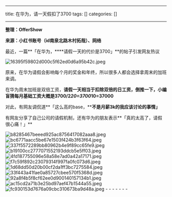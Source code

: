 
--- 
title:  在华为，请一天假扣了3700 
tags: []
categories: [] 

---
**整理：OfferShow**

**来源：小红书账号（id南泉北路木村拓哉）、网络**

最近，一篇**「在华为，****请假一天的代价是3700」**的帖子引发网友热议

<img src="https://img-blog.csdnimg.cn/img_convert/16395f59802d000c5f62ed0d6a95b42c.jpeg" alt="16395f59802d000c5f62ed0d6a95b42c.jpeg">

原来，在华为请假会影响每个月的奖金和年终，所以很多人都会选择拿周末的加班来调。

在华为周末加班是双倍工资，**请假一天相当于扣除双倍的日工资，**倒推一下，小编盲猜每月基础工资大概是**3700/2*20=3700*10=37000**

对此，有网友调侃道**「这么高的base，****不是月薪3k的我应该讨论的事情」**

有网友分享了自己公司的请假机制，还有华为的朋友表示**「真的太高了，请假很心痛！」**

<img src="https://img-blog.csdnimg.cn/img_convert/b8285467beeed925ac8756417082aaa8.jpeg" alt="b8285467beeed925ac8756417082aaa8.jpeg">

<img src="https://img-blog.csdnimg.cn/img_convert/bc6771aacc5be67e1503f424b3f63f64.jpeg" alt="bc6771aacc5be67e1503f424b3f63f64.jpeg">

<img src="https://img-blog.csdnimg.cn/img_convert/337f5572289bb80962b4e9f89cc65fe9.jpeg" alt="337f5572289bb80962b4e9f89cc65fe9.jpeg">

<img src="https://img-blog.csdnimg.cn/img_convert/b19100cc2777071552193ddcb5e5ff03.jpeg" alt="b19100cc2777071552193ddcb5e5ff03.jpeg">

<img src="https://img-blog.csdnimg.cn/img_convert/4fd187755096e58a58e7ad0a42a17171.jpeg" alt="4fd187755096e58a58e7ad0a42a17171.jpeg">

<img src="https://img-blog.csdnimg.cn/img_convert/f7c59f892c23079314f997fa0fc073d6.jpeg" alt="f7c59f892c23079314f997fa0fc073d6.jpeg">

<img src="https://img-blog.csdnimg.cn/img_convert/1d68dd50d20b00cf2da1ff3bc7275584.jpeg" alt="1d68dd50d20b00cf2da1ff3bc7275584.jpeg">

<img src="https://img-blog.csdnimg.cn/img_convert/33f443a41fae0a85727cbee570f5368d.jpeg" alt="33f443a41fae0a85727cbee570f5368d.jpeg">

<img src="https://img-blog.csdnimg.cn/img_convert/92a8f4b5f8cf62ee0d900140157134b1.jpeg" alt="92a8f4b5f8cf62ee0d900140157134b1.jpeg">

<img src="https://img-blog.csdnimg.cn/img_convert/ac15cd2a71b3e25bd97aef47b1544a55.jpeg" alt="ac15cd2a71b3e25bd97aef47b1544a55.jpeg">

<img src="https://img-blog.csdnimg.cn/img_convert/fc930153d7676a09cbc310673ba9d48a.jpeg" alt="fc930153d7676a09cbc310673ba9d48a.jpeg">
- - - - - - - 